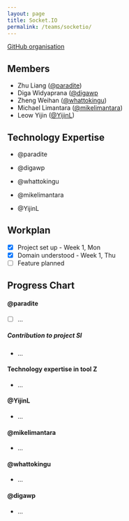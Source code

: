```yaml
---
layout: page
title: Socket.IO
permalink: /teams/socketio/
---
```


[GitHub organisation](https://github.com/nus-fboa2016-si)

## Members
 - Zhu Liang ([@paradite](http://paradite.com))
 - Diga Widyaprana ([@digawp](http://digawp.blogspot.sg/)
 - Zheng Weihan ([@whattokingu](http://medium.com/@whattokingu))
 - Michael Limantara ([@mikelimantara](http://medium.com/@mikelimantara)) 
 - Leow Yijin ([@YijinL](#))

## Technology Expertise

 - @paradite

 - @digawp

 - @whattokingu

 - @mikelimantara

 - @YijinL

## Workplan

* [x] Project set up - Week 1, Mon
* [x] Domain understood - Week 1, Thu
* [ ] Feature planned

## Progress Chart

#### @paradite
* [ ] ...

##### Contribution to project SI
* ...

#### Technology expertise in tool Z
* ...

#### @YijinL
* ...

#### @mikelimantara
* ...

#### @whattokingu
* ...

#### @digawp
* ...
